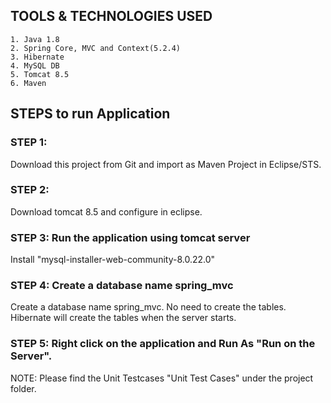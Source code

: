 ## TOOLS & TECHNOLOGIES USED
	1. Java 1.8
	2. Spring Core, MVC and Context(5.2.4)
	3. Hibernate
	4. MySQL DB
	5. Tomcat 8.5
	6. Maven

## STEPS to run Application

### STEP 1:
Download this project from Git and import as Maven Project in Eclipse/STS.

### STEP 2:
Download tomcat 8.5 and configure in eclipse.

### STEP 3: Run the application using tomcat server
Install "mysql-installer-web-community-8.0.22.0"

### STEP 4: Create a database name spring_mvc
Create a database name spring_mvc. No need to create the tables. Hibernate will create the tables when the server starts. 

### STEP 5: Right click on the application and Run As "Run on the Server".

NOTE: Please find the Unit Testcases "Unit Test Cases" under the project folder. 
  
